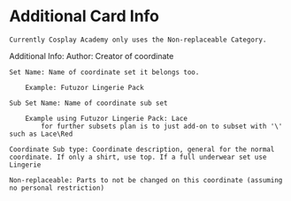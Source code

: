 # Additional Card Info
 
 	Currently Cosplay Academy only uses the Non-replaceable Category.

Additional Info:
	Author: Creator of coordinate
	
	Set Name: Name of coordinate set it belongs too.
	
		Example: Futuzor Lingerie Pack
		
	Sub Set Name: Name of coordinate sub set
	
		Example using Futuzor Lingerie Pack: Lace
			for further subsets plan is to just add-on to subset with '\' such as Lace\Red
			
	Coordinate Sub type: Coordinate description, general for the normal coordinate. If only a shirt, use top. If a full underwear set use Lingerie
	
	Non-replaceable: Parts to not be changed on this coordinate (assuming no personal restriction) 
	

